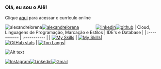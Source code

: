 ### Olá, eu sou o Alê!


Clique [aqui](https://alexandrelorena.github.io/index.html#home) para acessar o currículo online


![alexandrelorena](https://img.shields.io/badge/alexandre-lorena-blue)[![alexandrelorena](https://wakatime.com/badge/user/53fb849d-9501-4f2c-90d1-a4aeaa90ef65.svg)](https://wakatime.com/@53fb849d-9501-4f2c-90d1-a4aeaa90ef65)&nbsp;&nbsp;&nbsp;&nbsp;&nbsp;&nbsp;&nbsp;&nbsp;&nbsp;&nbsp;&nbsp;&nbsp;&nbsp;&nbsp;[![linkedin](https://img.shields.io/twitter/follow/wakatime?label=followers&logo=linkedin&color=%23007ec6&style=plastic)](https://www.linkedin.com/in/alexandreluizlorena/)[![github](https://img.shields.io/github/followers/alexandrelorena?logo=github&style=plastic)](https://github.com/alexandrelorena?tab=followers)
| Cloud, Linguagens de Programação, Marcação e Estilos | IDE's e Database |
| :----------- | :----------- |
| [![My Skills](https://skillicons.dev/icons?i=java,git,aws,css,html,python,php,javascript)](https://github.com/alexandrelorena?tab=repositories) | [![My Skills](https://skillicons.dev/icons?i=idea,eclipse,vscode,mongodb,mysql,nodejs)](https://github.com/alexandrelorena?tab=repositories)|  
[![GitHub stats](https://github-readme-stats.vercel.app/api?username=alexandrelorena&show_icons=true&theme=github_dark_dimmed)](https://github.com/alexandrelorena) | [![Top Langs](https://github-readme-stats.vercel.app/api/top-langs/?username=alexandrelorena&layout=compact)](https://github.com/alexandrelorena)|

![Alt text](https://spotify-recently-played-readme.vercel.app/api?user=22auh44sgodxcezzorqr3pmsy&width=820&count=3&unique=true)

[![Instagram](https://img.shields.io/badge/Instagram-E4405F?style=for-the-badge&logo=instagram&logoColor=white)](https://www.instagram.com/alexandre_lorena/)[![Linkedin](https://img.shields.io/badge/LinkedIn-0077B5?style=for-the-badge&logo=linkedin&logoColor=white)](https://www.linkedin.com/in/alexandreluizlorena/)[![Gmail](https://img.shields.io/badge/Gmail-D14836?style=for-the-badge&logo=gmail&logoColor=white)](mailto:alexandre.lorena@gmail.com)